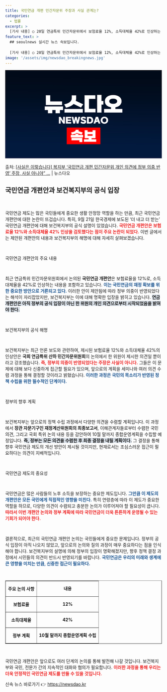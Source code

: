 ```yaml
---
title: 국민연금 개편 민간자문위 주장과 사실 관계는?
categories:
  - 법률
excerpt: >
  [기사 내용] ○ 20일 연금특위 민간자문위에서 보험료율 12%, 소득대체율 42%로 인상하는 안을 검토하였…
feature_text: >
  ## seoulnews 실시간 뉴스 속보입니다.

  [기사 내용] ○ 20일 연금특위 민간자문위에서 보험료율 12%, 소득대체율 42%로 인상하는 안을 검토하였…
image: '/assets/img/newsdao_breakingnews.jpg'
---
```


![뉴스다오 속보](/assets/img/newsdao_breakingnews.jpg)

<p>출처: <a href="https://newsdao.kr/2016" rel="dofollow">[사실은 이렇습니다] 복지부 ‘국민연금 개편 민간자문위 개인 의견에 정부 의중 반영’ 주장, 사실 아니야” …</a> | 뉴스다오</p>

<h2 data-ke-size="size26">국민연금 개편안과 보건복지부의 공식 입장</h2>

<p data-ke-size="size16">&nbsp;</p>

국민연금 제도는 많은 국민들에게 중요한 생활 안정망 역할을 하는 만큼, 최근 국민연금 개편안에 대한 논란이 뜨겁습니다. 특히, 9월 21일 한국경제에 보도된 ‘더 내고 더 받는’ 국민연금 개편안에 대해 보건복지부의 공식 설명이 있었습니다. <b><span style="color: #ee2323;">국민연금 개편안은 보험료율 12%와 소득대체율 42% 인상을 검토했다는 점이 주요 논란이 되었다.</span></b> 이번 글에서는 제안된 개편안의 내용과 보건복지부의 해명에 대해 자세히 살펴보겠습니다.

<p data-ke-size="size16">&nbsp;</p>

국민연금 개편안의 주요 내용

<p data-ke-size="size16">&nbsp;</p>

최근 연금특위 민간자문위원회에서 논의된 **국민연금 개편안**은 보험료율을 12%로, 소득대체율을 42%로 인상하는 내용을 포함하고 있습니다. <b><span style="color: #1a5490;">이는 국민연금의 재정 확보를 위한 중요한 방안으로 거론되고 있다.</span></b> 이러한 안이 제안됨에 따라 정부 의중이 반영되었다는 해석이 자리잡았지만, 보건복지부는 이에 대해 명확한 입장을 밝히고 있습니다. <b><span style="background-color: #21538527;">연금 개편안은 아직 정부의 공식 입장이 아닌 한 위원의 개인 의견으로부터 시작되었음을 밝혀야 한다.</span></b>

<p data-ke-size="size16">&nbsp;</p>

보건복지부의 공식 해명

<p data-ke-size="size16">&nbsp;</p>

보건복지부는 최근 언론 보도와 관련하여, 제시된 보험료율 12%와 소득대체율 42%의 인상안은 **국회 연금특위 산하 민간자문위원회**의 논의에서 한 위원이 제시한 의견일 뿐이라고 강조했습니다. <b><span style="color: #ee2323;">즉, 정부의 의중이 반영되었다는 주장은 사실이 아니다.</span></b> 그들은 이 문제에 대해 보다 신중하게 접근할 필요가 있으며, 앞으로의 계획을 세미나와 여러 의견 수렴 과정을 통해 결정할 것이라고 밝혔습니다. <b><span style="color: #1a5490;">이러한 과정은 국민의 목소리가 반영된 정책 수립을 위한 필수적인 단계이다.</span></b>

<p data-ke-size="size16">&nbsp;</p>

정부의 향후 계획

<p data-ke-size="size16">&nbsp;</p>

보건복지부는 앞으로의 정책 수립 과정에서 다양한 의견을 수렴할 계획입니다. 이 과정에서 **장관 자문기구인 재정계산위원회의 최종보고서**, 이해관계자들로부터 수렴한 국민의견, 그리고 국회 특위 논의 내용 등을 감안하여 10월 말까지 종합운영계획을 수립할 예정입니다. <b><span style="background-color: #21538527;">즉, 정부는 모든 의견을 수렴한 후 최종 결정을 내릴 계획이다.</span></b> 그 결정을 통해 향후 국민연금 제도의 개선 방안이 제시될 것이지만, 현재로서는 조심스러운 접근이 필요하다는 의견이 지배적입니다.

<p data-ke-size="size16">&nbsp;</p>

국민연금 제도의 중요성

<p data-ke-size="size16">&nbsp;</p>

국민연금은 많은 사람들의 노후 소득을 보장하는 중요한 제도입니다. <b><span style="color: #1a5490;">그만큼 이 제도의 개편안은 모든 국민에게 직접적인 영향을 미친다.</span></b> 특히 연령층에 따라 이 제도가 중요한 역할을 하므로, 다양한 의견이 수렴되고 충분한 논의가 이루어져야 할 필요성이 큽니다. <b><span style="color: #ee2323;">따라서 이번 개편안 논의와 정부 계획에 따라 국민연금이 더욱 튼튼하게 운영될 수 있는 기회가 되어야 한다.</span></b> 

<p data-ke-size="size16">&nbsp;</p>

결론적으로, 최근의 국민연금 개편안 논의는 국민들에게 중요한 문제입니다. 정부의 공식 입장이 아직 나오지 않았고, 앞으로의 논의와 질의 과정이 매우 중요하다는 점을 인식해야 합니다. 보건복지부의 설명에 의해 정부의 입장이 명확해졌지만, 향후 정책 결정 과정에서 시민들의 의견이 반드시 반영되기를 바랍니다. <b><span style="color: #1a5490;">국민연금은 우리의 미래와 생계에 큰 영향을 미치는 만큼, 신중한 접근이 필요하다.</span></b>

<p data-ke-size="size16">&nbsp;</p>

<table style="width: 100%; border-collapse: collapse;" border="1">
    <tr>
        <th style="text-align: center; height: 42px;">주요 논의 사항</th>
        <td style="text-align: center; height: 42px;"><b>내용</b></td>
    </tr>
    <tr>
        <th style="text-align: center; height: 42px;">보험료율</th>
        <td style="text-align: center; height: 42px;"><b>12%</b></td>
    </tr>
    <tr>
        <th style="text-align: center; height: 42px;">소득대체율</th>
        <td style="text-align: center; height: 42px;"><b>42%</b></td>
    </tr>
    <tr>
        <th style="text-align: center; height: 42px;">정부 계획</th>
        <td style="text-align: center; height: 42px;"><b>10월 말까지 종합운영계획 수립</b></td>
    </tr>
</table>

<p data-ke-size="size16">&nbsp;</p>

국민연금 개편안은 앞으로도 여러 단계의 논의를 통해 발전해 나갈 것입니다. 보건복지부와 국민, 전문가 간의 지속적인 대화와 협의가 필요합니다. <b><span style="color: #ee2323;">이러한 과정을 통해 우리는 더욱 안정적인 국민연금 제도를 만들 수 있을 것입니다.</span></b> 

신속 뉴스 바로가기 👉 <a href="https://newsdao.kr" rel="dofollow">https://newsdao.kr</a>


